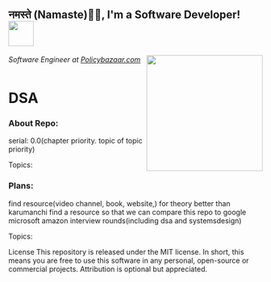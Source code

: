    <h2>नमस्ते (Namaste)🙏🏻, I'm a Software Developer! <img src="https://media.giphy.com/media/12oufCB0MyZ1Go/giphy.gif" width="50"></h2>
<img align='right' src="https://media.giphy.com/media/M9gbBd9nbDrOTu1Mqx/giphy.gif" width="230">
<p><em>Software Engineer at <a href="http://www.policybazaar.com">Policybazaar.com</a><img src="https://twowheeler.policybazaar.com/images/pb-logo-home.png" width="60" height="12"> 
</em></p>

# DSA
<h3>About Repo: 
</h2>
      serial: 0.0(chapter priority. topic of topic priority)

Topics: 
<h3>Plans: 
</h2>
      find resource(video channel, book, website,) for theory better than karumanchi
      find a resource so that we can compare this repo to google microsoft amazon interview rounds(including dsa and systemsdesign)

Topics: 
   





License
This repository is released under the MIT license. In short, this means you are free to use this software in any personal, open-source or commercial projects. Attribution is optional but appreciated.
